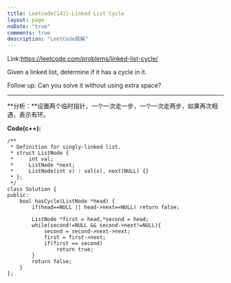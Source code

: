 ```yaml
---
title: Leetcode[141]-Linked List Cycle
layout: page
noDate: "true"
comments: true
description: "LeetCode题解" 
---
```

<article class="post post-type-normal" itemscope="" itemtype="http://schema.org/Article" style="opacity: 1; transform: translateY(0px);">

Link:https://leetcode.com/problems/linked-list-cycle/

Given a linked list, determine if it has a cycle in it.

Follow up:
Can you solve it without using extra space?




-------


**分析：**设置两个临时指针，一个一次走一步，一个一次走两步，如果再次相遇，表示有环。


**Code(c++):**

```
/**
 * Definition for singly-linked list.
 * struct ListNode {
 *     int val;
 *     ListNode *next;
 *     ListNode(int x) : val(x), next(NULL) {}
 * };
 */
class Solution {
public:
    bool hasCycle(ListNode *head) {
        if(head==NULL || head->next==NULL) return false;
        
        ListNode *first = head,*second = head;
        while(second!=NULL && second->next!=NULL){
            second = second->next->next;  
            first = first->next;
            if(first == second)
                return true;
        }
        return false;
    }
};
```


</article>

